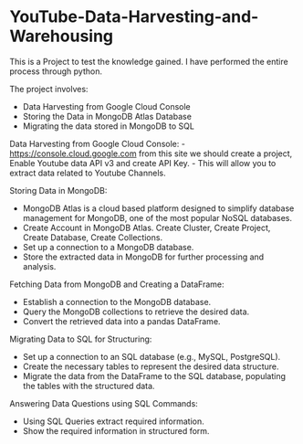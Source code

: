 # YouTube-Data-Harvesting-and-Warehousing

This is a Project to test the knowledge gained. 
I have performed the entire process through python.

The project involves:
  - Data Harvesting from Google Cloud Console
  - Storing the Data in MongoDB Atlas Database
  - Migrating the data stored in MongoDB to SQL

Data Harvesting from Google Cloud Console:
    - https://console.cloud.google.com from this site we should create a project, Enable Youtube data API v3 and create API Key.
    - This will allow you to extract data related to Youtube Channels.

Storing Data in MongoDB:
  - MongoDB Atlas is a cloud based platform designed to simplify database management for MongoDB, one of the most popular NoSQL databases.
  - Create Account in MongoDB Atlas. Create Cluster, Create Project, Create Database, Create Collections.
  - Set up a connection to a MongoDB database.
  - Store the extracted data in MongoDB for further processing and analysis.

Fetching Data from MongoDB and Creating a DataFrame:
  - Establish a connection to the MongoDB database. 
  - Query the MongoDB collections to retrieve the desired data. 
  - Convert the retrieved data into a pandas DataFrame. 

Migrating Data to SQL for Structuring:
  - Set up a connection to an SQL database (e.g., MySQL, PostgreSQL). 
  - Create the necessary tables to represent the desired data structure. 
  - Migrate the data from the DataFrame to the SQL database, populating the tables with the structured data.

Answering Data Questions using SQL Commands:
  - Using SQL Queries extract required information.
  - Show the required information in structured form.
